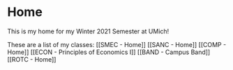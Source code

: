 # Home 

This is my home for my Winter 2021 Semester at UMich!

These are a list of my classes:
[[SMEC - Home]]
[[SANC - Home]]
[[COMP - Home]]
[[ECON - Principles of Economics I]]
[[BAND - Campus Band]]
[[ROTC - Home]]